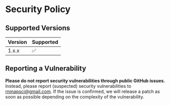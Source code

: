 # Security Policy

## Supported Versions

| Version | Supported          |
| ------- | ------------------ |
| 1.x.x   | :white_check_mark: |

## Reporting a Vulnerability

**Please do not report security vulnerabilities through public GitHub issues.** Instead, please report (suspected) security vulnerabilities to rnmapsci@gmail.com. If the issue is confirmed, we will release a patch as soon as possible depending on the complexity of the vulnerability.